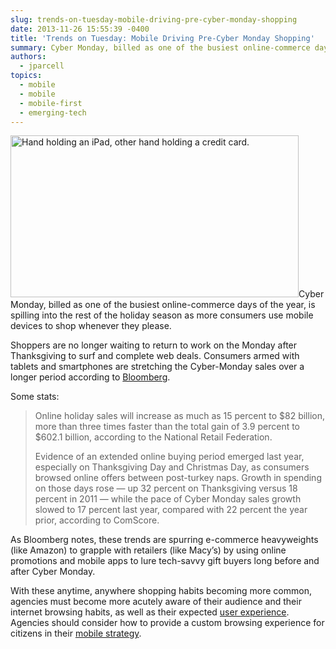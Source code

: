 ```yaml
---
slug: trends-on-tuesday-mobile-driving-pre-cyber-monday-shopping
date: 2013-11-26 15:55:39 -0400
title: 'Trends on Tuesday: Mobile Driving Pre-Cyber Monday Shopping'
summary: Cyber Monday, billed as one of the busiest online-commerce days of the year, is spilling into the rest of the holiday season as more consumers use mobile devices to shop whenever they please. Shoppers are no longer waiting to return to work on the Monday after Thanksgiving to surf and complete web deals. Consumers armed
authors:
  - jparcell
topics:
  - mobile
  - mobile
  - mobile-first
  - emerging-tech
---
```


[<img class="alignright  wp-image-102402" alt="Hand holding an iPad, other hand holding a credit card." src="https://s3.amazonaws.com/digitalgov/_legacy-img/2013/11/online-shopping-ipad.jpg" width="461" height="259" />](https://s3.amazonaws.com/digitalgov/_legacy-img/2013/11/online-shopping-ipad.jpg)Cyber Monday, billed as one of the busiest online-commerce days of the year, is spilling into the rest of the holiday season as more consumers use mobile devices to shop whenever they please.

Shoppers are no longer waiting to return to work on the Monday after Thanksgiving to surf and complete web deals. Consumers armed with tablets and smartphones are stretching the Cyber-Monday sales over a longer period according to [Bloomberg](http://www.bloomberg.com/news/2013-11-25/cyber-monday-every-day-as-iphone-users-shun-retail-stores.html).

Some stats:

> Online holiday sales will increase as much as 15 percent to $82 billion, more than three times faster than the total gain of 3.9 percent to $602.1 billion, according to the National Retail Federation.
> 
> Evidence of an extended online buying period emerged last year, especially on Thanksgiving Day and Christmas Day, as consumers browsed online offers between post-turkey naps. Growth in spending on those days rose &#8212; up 32 percent on Thanksgiving versus 18 percent in 2011 &#8212; while the pace of Cyber Monday sales growth slowed to 17 percent last year, compared with 22 percent the year prior, according to ComScore.

As Bloomberg notes, these trends are spurring e-commerce heavyweights (like Amazon) to grapple with retailers (like Macy’s) by using online promotions and mobile apps to lure tech-savvy gift buyers long before and after Cyber Monday.

With these anytime, anywhere shopping habits becoming more common, agencies must become more acutely aware of their audience and their internet browsing habits, as well as their expected [user experience](https://digital.gov/2013/09/18/making-mobile-gov-user-experience-recommendations/ "Making Mobile Gov: User Experience Recommendations"). Agencies should consider how to provide a custom browsing experience for citizens in their [mobile strategy](https://digital.gov/2013/09/30/mobile-first/ "Mobile First").